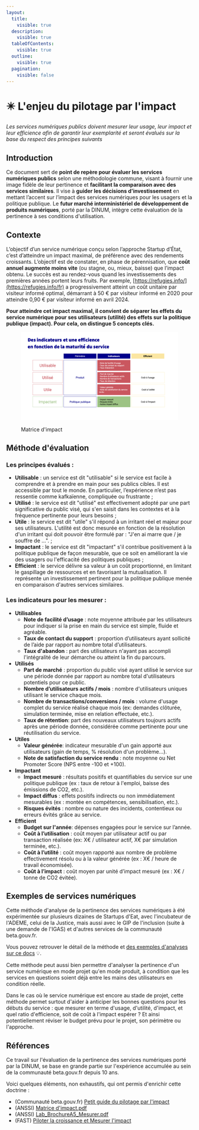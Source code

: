 ```yaml
---
layout:
  title:
    visible: true
  description:
    visible: true
  tableOfContents:
    visible: true
  outline:
    visible: true
  pagination:
    visible: false
---
```


# ✴️ L'enjeu du pilotage par l'impact

_Les services numériques publics doivent mesurer leur usage, leur impact et leur efficience afin de garantir leur exemplarité et seront évalués sur la base du respect des principes suivants_

## Introduction

Ce document sert de **point de repère pour évaluer les services numériques publics** selon une méthodologie commune, visant à fournir une image fidèle de leur pertinence et **facilitant la comparaison avec des services similaires**. Il vise à **guider les décisions d’investissement** en mettant l’accent sur l’impact des services numériques pour les usagers et la politique publique. Le **futur marché interministériel de développement de produits numériques**, porté par la DINUM, intègre cette évaluation de la pertinence à ses conditions d'utilisation.

## Contexte

L’objectif d’un service numérique conçu selon l’approche Startup d’État, c’est d’atteindre un impact maximal, de préférence avec des rendements croissants. L’objectif est de constater, en phase de pérennisation, que **coût annuel augmente moins vite** (ou stagne, ou, mieux, baisse) que l’impact obtenu. Le succès est au rendez-vous quand les investissements des premières années portent leurs fruits. Par exemple, [https://refugies.info/](https://refugies.info/fr) a progressivement atteint un coût unitaire par visiteur informé optimal, démarrant à 50 € par visiteur informé en 2020 pour atteindre 0,90 € par visiteur informé en avril 2024.

**Pour atteindre cet impact maximal, il convient de séparer les effets du service numérique pour ses utilisateurs (utilité) des effets sur la politique publique (impact). Pour cela, on distingue 5 concepts clés.**

<figure><img src="../../.gitbook/assets/Matrice_Impact_V2.png" alt=""><figcaption><p>Matrice d'impact</p></figcaption></figure>

## Méthode d'évaluation

### Les principes évalués :

* **Utilisable** : un service est dit "utilisable" si le service est facile à comprendre et à prendre en main pour ses publics cibles. Il est accessible par tout le monde. En particulier, l’expérience n’est pas ressentie comme kafkaïenne, compliquée ou frustrante ;
* **Utilisé** : le service est dit "utilisé" est effectivement adopté par une part significative du public visé, qui s'en saisit dans les contextes et à la fréquence pertinente pour leurs besoins ;
* **Utile** : le service est dit "utile" s'il répond à un irritant réel et majeur pour ses utilisateurs. L'utilité est donc mesurée en fonction de la résolution d'un irritant qui doit pouvoir être formulé par : "J'en ai marre que / je souffre de ...". ;
* **Impactant** : le service est dit "impactant" s'il contribue positivement à la politique publique de façon mesurable, que ce soit en améliorant la vie des usagers ou l'efficacité des politiques publiques ;
* **Efficient** : le service délivre sa valeur à un coût proportionné, en limitant le gaspillage de ressources et en favorisant la mutualisation. Il représente un investissement pertinent pour la politique publique menée en comparaison d'autres services similaires.

### Les indicateurs pour les mesurer :

* **Utilisables**
  * **Note de facilité d’usage** : note moyenne attribuée par les utilisateurs pour indiquer si la prise en main du service est simple, fluide et agréable.
  * **Taux de contact du support** : proportion d’utilisateurs ayant sollicité de l’aide par rapport au nombre total d’utilisateurs.
  * **Taux d'abandon** : part des utilisateurs n'ayant pas accompli l'intégralité de leur démarche ou atteint la fin du parcours.
* **Utilisés**
  * **Part de marché** : proportion du public visé ayant utilisé le service sur une période donnée par rapport au nombre total d'utilisateurs potentiels pour ce public.
  * **Nombre d’utilisateurs actifs / mois** : nombre d'utilisateurs uniques utilisant le service chaque mois.
  * **Nombre de transactions/conversions / mois** : volume d'usage complet du service réalisé chaque mois (ex: demandes clôturée, simulation terminée, mise en relation effectuée, etc.).
  * **Taux de rétention**: part des nouveaux utilisateurs toujours actifs après une période donnée, considérée comme pertinente pour une réutilisation du service.
* **Utiles**
  * **Valeur générée**: indicateur mesurable d'un gain apporté aux utilisateurs (gain de temps, % résolution d'un problème...).
  * **Note de satisfaction du service rendu** : note moyenne ou Net Promoter Score (NPS entre -100 et +100).
* **Impactant**
  * **Impact mesuré** : résultats positifs et quantifiables du service sur une politique publique (ex : taux de retour à l'emploi, baisse des émissions de CO2, etc.).
  * **Impact diffus** : effets positifs indirects ou non immédiatement mesurables (ex : montée en compétences, sensibilisation, etc.).
  * **Risques évités** : nombre ou nature des incidents, contentieux ou erreurs évités grâce au service.
* **Efficient**
  * **Budget sur l'année**: dépenses engagées pour le service sur l’année.
  * **Coût à l’utilisation** : coût moyen par utilisateur actif ou par transaction réalisée (ex: X€ / utilisateur actif, X€ par simulation terminée, etc.).
  * **Coût à l’utilité** : coût moyen rapporté aux nombre de problème effectivement résolu ou à la valeur générée (ex : X€ / heure de travail économisée).
  * **Coût à l’impact** : coût moyen par unité d’impact mesuré (ex : X€ / tonne de CO2 évitée).

## Exemples de services numériques

Cette méthode d'analyse de la pertinence des services numériques à été expérimentée sur plusieurs dizaines de Startups d'Eat, avec l'incubateur de l'ADEME, celui de la Justice, mais aussi avec le GIP de l'inclusion (suite à une demande de l'IGAS) et d'autres services de la communauté beta.gouv.fr.

Vous pouvez retrouver le détail de la méthode et [des exemples d'analyses sur ce docs](https://docs.numerique.gouv.fr/docs/d5fd8882-5935-42e2-8c00-ba4fa7769988/) :bulb:.&#x20;

Cette méthode peut aussi bien permettre d'analyser la pertinence d'un service numérique en mode projet qu'en mode produit, à condition que les services en questions soient déjà entre les mains des utilisateurs en condition réelle.

Dans le cas où le service numérique est encore au stade de projet, cette méthode permet surtout d'aider à anticiper les bonnes questions pour les débuts du service : que mesurer en terme d'usage, d'utilité, d'impact, et quel ratio d'efficience, soit de coût à l'impact espérer ? Et ainsi potentiellement réviser le budget prévu pour le projet, son périmètre ou l'approche.&#x20;

## Références

Ce travail sur l'évaluation de la pertinence des services numériques porté par la DINUM, se base en grande partie sur l'expérience accumulée au sein de la communauté beta.gouv.fr depuis 10 ans.

Voici quelques éléments, non exhaustifs, qui ont permis d'enrichir cette doctrine :

* (Communauté beta.gouv.fr) [Petit guide du pilotage par l'impact](https://docs.google.com/presentation/d/1g_qAXXy28Kh7M3qgafXVbgcvjcJf9Euryy3X78L_2es/edit?usp=sharing)
* (ANSSI) [Matrice d'impact.pdf](https://resana.numerique.gouv.fr/public/information/consulterAccessUrl?cle_url=2082283578A2kEZFpWU29XOgRiBmhdfVJsDDEEJQlgUzhTbgNiWmIGMQMzVTEBZFFrAzcLMw==)
* (ANSSI) [Lab\_BrochureA5\_Mesurer.pdf](https://resana.numerique.gouv.fr/public/information/consulterAccessUrl?cle_url=1825398125B21QMAAMCDRcMQJkAW9dfVBuXGEGJwZvUDtXalw9CzMGMQQ0Wj4FYQMxV28KPA==)
* (FAST) [Piloter la croissance et Mesurer l'impact](https://docs.google.com/presentation/d/1IiQIFW27Run0mmIBe2r8Tf_3TTz9UZVzefe16yucoss/edit?usp=sharing)
